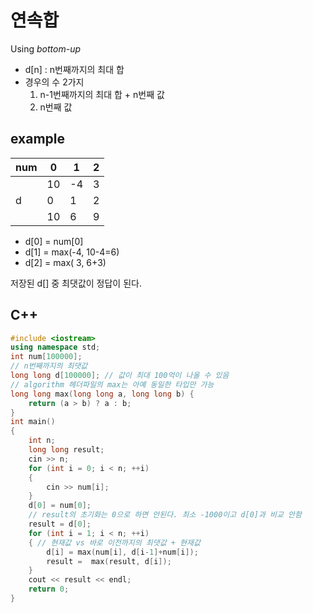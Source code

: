 # 연속합
Using _bottom-up_
* d[n] : n번째까지의 최대 합
* 경우의 수 2가지   
  1. n-1번째까지의 최대 합 + n번째 값  
  2. n번째 값  
## example
| num | 0| 1 | 2|
|----|---|---|--|
|    |10 |-4 |3 |
|d|0|1|2|
|    |10 |6 |9 |
* d[0] = num[0]  
* d[1] = max(-4, 10-4=6)
* d[2] = max( 3, 6+3)  

저장된 d[] 중 최댓값이 정답이 된다.

## C++
```c++
#include <iostream>
using namespace std;
int num[100000];
// n번째까지의 최댓값
long long d[100000]; // 값이 최대 100억이 나올 수 있음
// algorithm 헤더파일의 max는 아예 동일한 타입만 가능
long long max(long long a, long long b) {
    return (a > b) ? a : b;
}
int main()
{
    int n;
    long long result;
    cin >> n;
    for (int i = 0; i < n; ++i)
    {
        cin >> num[i];
    }
    d[0] = num[0];
    // result의 초기화는 0으로 하면 안된다. 최소 -1000이고 d[0]과 비교 안함
    result = d[0];
    for (int i = 1; i < n; ++i)
    { // 현재값 vs 바로 이전까지의 최댓값 + 현재값
        d[i] = max(num[i], d[i-1]+num[i]);
        result =  max(result, d[i]);
    }
    cout << result << endl;
    return 0;
}
```
